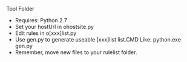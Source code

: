 Tool Folder
* Requires: Python 2.7
* Set your hostUrl in ohostsite.py
* Edit rules in o[xxx]list.py
* Use gen.py to generate useable [xxx]list list.CMD Like: python.exe gen.py
* Remember, move new files to your rulelist folder.
